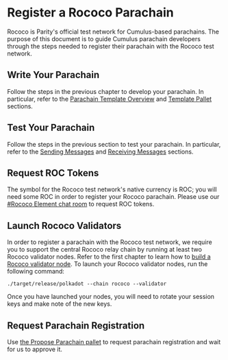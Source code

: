 # Register a Rococo Parachain

Rococo is Parity's official test network for Cumulus-based parachains. The purpose of this document is to guide Cumulus
parachain developers through the steps needed to register their parachain with the Rococo test network.

## Write Your Parachain

Follow the steps in the previous chapter to develop your parachain. In particular, refer to the
[Parachain Template Overview](../5-develop/1-template-overview.md) and
[Template Pallet](../5-develop/3-template-pallet.md) sections.

## Test Your Parachain

Follow the steps in the previous section to test your parachain. In particular, refer to the
[Sending Messages](../5-develop/4-sending-messages.md) and [Receiving Messages](../5-develop/5-receiving-messages.md)
sections.

## Request ROC Tokens

The symbol for the Rococo test network's native currency is ROC; you will need some ROC in order to register your Rococo
parachain. Please use our
[#Rococo Element chat room](https://app.element.io/#/room/!WuksvCDImqYSxvNmua:matrix.parity.io?via=matrix.org) to
request ROC tokens.

## Launch Rococo Validators

In order to register a parachain with the Rococo test network, we require you to support the central Rococo relay chain
by running at least two Rococo validator nodes. Refer to the first chapter to learn how to
[build a Rococo validator node](../1-prep/1-compiling.md#building-a-relay-chain-node). To launch your Rococo validator
nodes, run the following command:

```shell
./target/release/polkadot --chain rococo --validator
```

Once you have launched your nodes, you will need to rotate your session keys and make note of the new keys.

## Request Parachain Registration

Use
[the Propose Parachain pallet](https://github.com/paritytech/polkadot/blob/rococo-branch/runtime/rococo/src/propose_parachain.rs)
to request parachain registration and wait for us to approve it.
